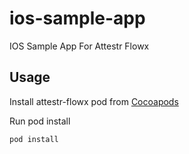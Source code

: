 # ios-sample-app
IOS Sample App For Attestr Flowx

## Usage ##
Install attestr-flowx pod from [Cocoapods](https://cocoapods.org)

Run pod install

```Ruby
pod install
```
